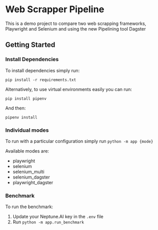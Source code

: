 # Web Scrapper Pipeline

This is a demo project to compare two web scrapping frameworks, Playwright and Selenium and using the new Pipelining tool Dagster


## Getting Started

### Install Dependencies

To install dependencies simply run:

`pip install -r requirements.txt`

Alternatively, to use virtual environments easily you can run:

`pip install pipenv`

And then:

`pipenv install`

### Individual modes

To run with a particular configuration simply run `python -m app {mode}`

Available modes are:

- playwright
- selenium
- selenium_multi
- selenium_dagster
- playwright_dagster

### Benchmark

To run the benchmark:

1. Update your Neptune.AI key in the `.env` file
1. Run `python -m app.run_benchmark`
